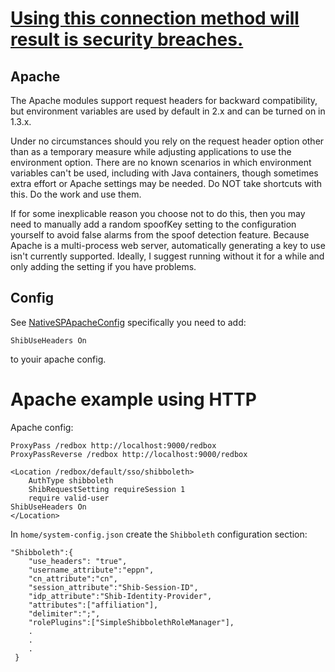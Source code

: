[Using this connection method will result is security breaches.](https://wiki.shibboleth.net/confluence/display/SHIB2/NativeSPSpoofChecking)
====
Apache
-----
The Apache modules support request headers for backward compatibility, but environment variables are used by default in 2.x and can be turned on in 1.3.x.

Under no circumstances should you rely on the request header option other than as a temporary measure while adjusting applications to use the environment option. There are no known scenarios in which environment variables can't be used, including with Java containers, though sometimes extra effort or Apache settings may be needed. Do NOT take shortcuts with this. Do the work and use them.

If for some inexplicable reason you choose not to do this, then you may need to manually add a random spoofKey setting to the configuration yourself to avoid false alarms from the spoof detection feature. Because Apache is a multi-process web server, automatically generating a key to use isn't currently supported. Ideally, I suggest running without it for a while and only adding the setting if you have problems.

Config
----
See [NativeSPApacheConfig](https://wiki.shibboleth.net/confluence/display/SHIB2/NativeSPApacheConfig) specifically you need to add:

	ShibUseHeaders On

to youir apache config.

Apache example using HTTP
=====

Apache config:

    ProxyPass /redbox http://localhost:9000/redbox
    ProxyPassReverse /redbox http://localhost:9000/redbox

    <Location /redbox/default/sso/shibboleth>
        AuthType shibboleth
        ShibRequestSetting requireSession 1
        require valid-user
	ShibUseHeaders On
    </Location>


In `home/system-config.json` create the `Shibboleth` configuration section:

    "Shibboleth":{
        "use_headers": "true",
        "username_attribute":"eppn",
        "cn_attribute":"cn",
        "session_attribute":"Shib-Session-ID",
        "idp_attribute":"Shib-Identity-Provider",
        "attributes":["affiliation"],
        "delimiter":";",
        "rolePlugins":["SimpleShibbolethRoleManager"],
        .
        .
        .
     }
